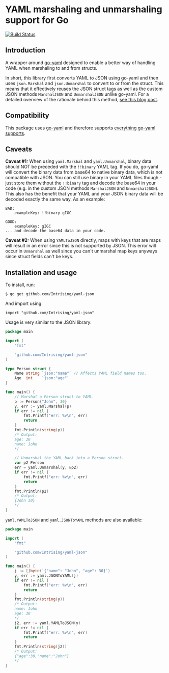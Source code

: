 # YAML marshaling and unmarshaling support for Go

[![Build Status](https://travis-ci.org/ghodss/yaml.svg)](https://travis-ci.org/ghodss/yaml)

## Introduction

A wrapper around [go-yaml](https://github.com/go-yaml/yaml) designed to enable a better way of handling YAML when marshaling to and from structs.

In short, this library first converts YAML to JSON using go-yaml and then uses `json.Marshal` and `json.Unmarshal` to convert to or from the struct. This means that it effectively reuses the JSON struct tags as well as the custom JSON methods `MarshalJSON` and `UnmarshalJSON` unlike go-yaml. For a detailed overview of the rationale behind this method, [see this blog post](http://ghodss.com/2014/the-right-way-to-handle-yaml-in-golang/).

## Compatibility

This package uses [go-yaml](https://github.com/go-yaml/yaml) and therefore supports [everything go-yaml supports](https://github.com/go-yaml/yaml#compatibility).

## Caveats

**Caveat #1:** When using `yaml.Marshal` and `yaml.Unmarshal`, binary data should NOT be preceded with the `!!binary` YAML tag. If you do, go-yaml will convert the binary data from base64 to native binary data, which is not compatible with JSON. You can still use binary in your YAML files though - just store them without the `!!binary` tag and decode the base64 in your code (e.g. in the custom JSON methods `MarshalJSON` and `UnmarshalJSON`). This also has the benefit that your YAML and your JSON binary data will be decoded exactly the same way. As an example:

```
BAD:
	exampleKey: !!binary gIGC

GOOD:
	exampleKey: gIGC
... and decode the base64 data in your code.
```

**Caveat #2:** When using `YAMLToJSON` directly, maps with keys that are maps will result in an error since this is not supported by JSON. This error will occur in `Unmarshal` as well since you can't unmarshal map keys anyways since struct fields can't be keys.

## Installation and usage

To install, run:

```
$ go get github.com/Intrising/yaml-json
```

And import using:

```
import "github.com/Intrising/yaml-json"
```

Usage is very similar to the JSON library:

```go
package main

import (
	"fmt"

	"github.com/Intrising/yaml-json"
)

type Person struct {
	Name string `json:"name"` // Affects YAML field names too.
	Age  int    `json:"age"`
}

func main() {
	// Marshal a Person struct to YAML.
	p := Person{"John", 30}
	y, err := yaml.Marshal(p)
	if err != nil {
		fmt.Printf("err: %v\n", err)
		return
	}
	fmt.Println(string(y))
	/* Output:
	age: 30
	name: John
	*/

	// Unmarshal the YAML back into a Person struct.
	var p2 Person
	err = yaml.Unmarshal(y, &p2)
	if err != nil {
		fmt.Printf("err: %v\n", err)
		return
	}
	fmt.Println(p2)
	/* Output:
	{John 30}
	*/
}
```

`yaml.YAMLToJSON` and `yaml.JSONToYAML` methods are also available:

```go
package main

import (
	"fmt"

	"github.com/Intrising/yaml-json"
)

func main() {
	j := []byte(`{"name": "John", "age": 30}`)
	y, err := yaml.JSONToYAML(j)
	if err != nil {
		fmt.Printf("err: %v\n", err)
		return
	}
	fmt.Println(string(y))
	/* Output:
	name: John
	age: 30
	*/
	j2, err := yaml.YAMLToJSON(y)
	if err != nil {
		fmt.Printf("err: %v\n", err)
		return
	}
	fmt.Println(string(j2))
	/* Output:
	{"age":30,"name":"John"}
	*/
}
```
